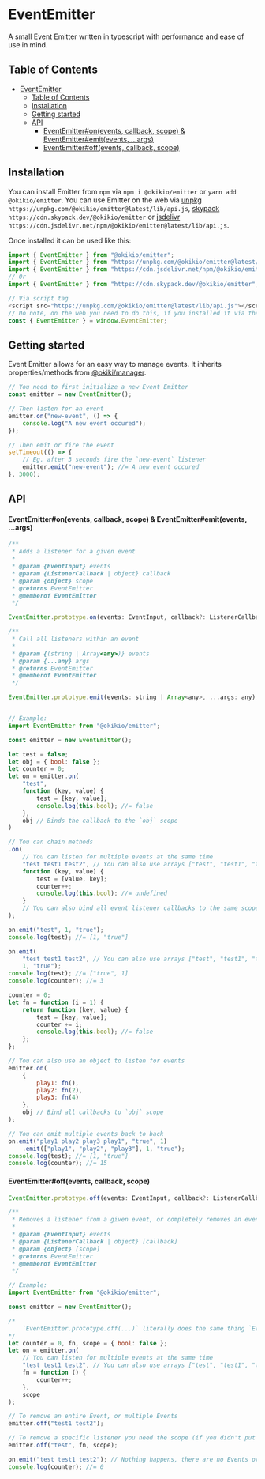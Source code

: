 # EventEmitter
A small Event Emitter written in typescript with performance and ease of use in mind.

## Table of Contents
- [EventEmitter](#eventemitter)
  - [Table of Contents](#table-of-contents)
  - [Installation](#installation)
  - [Getting started](#getting-started)
  - [API](#api)
      - [EventEmitter#on(events, callback, scope) & EventEmitter#emit(events, ...args)](#eventemitteronevents-callback-scope--eventemitteremitevents-args)
      - [EventEmitter#off(events, callback, scope)](#eventemitteroffevents-callback-scope)


## Installation
You can install Emitter from `npm` via `npm i @okikio/emitter` or `yarn add @okikio/emitter`. You can use Emitter on the web via [unpkg](https://unpkg.com/@okikio/emitter@latest/lib/api.js) `https://unpkg.com/@okikio/emitter@latest/lib/api.js`, [skypack](https://cdn.skypack.dev/@okikio/emitter) `https://cdn.skypack.dev/@okikio/emitter` or [jsdelivr](https://cdn.jsdelivr.net/npm/@okikio/emitter@latest/lib/api.js) `https://cdn.jsdelivr.net/npm/@okikio/emitter@latest/lib/api.js`.

Once installed it can be used like this:
```javascript
import { EventEmitter } from "@okikio/emitter";
import { EventEmitter } from "https://unpkg.com/@okikio/emitter@latest/lib/api.modern.js";
import { EventEmitter } from "https://cdn.jsdelivr.net/npm/@okikio/emitter@latest/lib/api.modern.js";
// Or
import { EventEmitter } from "https://cdn.skypack.dev/@okikio/emitter";

// Via script tag
<script src="https://unpkg.com/@okikio/emitter@latest/lib/api.js"></script>
// Do note, on the web you need to do this, if you installed it via the script tag:
const { EventEmitter } = window.EventEmitter;
```

## Getting started

Event Emitter allows for an easy way to manage events. It inherits properties/methods from [@okiki/manager](https://www.npmjs.com/package/@okikio/manager).

```js
// You need to first initialize a new Event Emitter
const emitter = new EventEmitter();

// Then listen for an event
emitter.on("new-event", () => {
    console.log("A new event occured");
});

// Then emit or fire the event
setTimeout(() => {
    // Eg. after 3 seconds fire the `new-event` listener
    emitter.emit("new-event"); //= A new event occured
}, 3000);
```

## API

#### EventEmitter#on(events, callback, scope) & EventEmitter#emit(events, ...args)
```js
/**
 * Adds a listener for a given event
 *
 * @param {EventInput} events
 * @param {ListenerCallback | object} callback
 * @param {object} scope
 * @returns EventEmitter
 * @memberof EventEmitter
 */

EventEmitter.prototype.on(events: EventInput, callback?: ListenerCallback | object, scope?: object);

/**
 * Call all listeners within an event
 *
 * @param {(string | Array<any>)} events
 * @param {...any} args
 * @returns EventEmitter
 * @memberof EventEmitter
 */

EventEmitter.prototype.emit(events: string | Array<any>, ...args: any);


// Example:
import EventEmitter from "@okikio/emitter";

const emitter = new EventEmitter();

let test = false;
let obj = { bool: false };
let counter = 0;
let on = emitter.on(
    "test",
    function (key, value) {
        test = [key, value];
        console.log(this.bool); //= false
    },
    obj // Binds the callback to the `obj` scope
)

// You can chain methods
.on(
    // You can listen for multiple events at the same time
    "test test1 test2", // You can also use arrays ["test", "test1", "test2"]
    function (key, value) {
        test = [value, key];
        counter++;
        console.log(this.bool); //= undefined
    }
    // You can also bind all event listener callbacks to the same scope, in this example I didn't
);

on.emit("test", 1, "true");
console.log(test); //= [1, "true"]

on.emit(
    "test test1 test2", // You can also use arrays ["test", "test1", "test2"]
    1, "true");
console.log(test); //= ["true", 1]
console.log(counter); //= 3

counter = 0;
let fn = function (i = 1) {
    return function (key, value) {
        test = [key, value];
        counter += i;
        console.log(this.bool); //= false
    };
};

// You can also use an object to listen for events
emitter.on(
    {
        play1: fn(),
        play2: fn(2),
        play3: fn(4)
    },
    obj // Bind all callbacks to `obj` scope
);

// You can emit multiple events back to back
on.emit("play1 play2 play3 play1", "true", 1)
    .emit(["play1", "play2", "play3"], 1, "true");
console.log(test); //= [1, "true"]
console.log(counter); //= 15
```

#### EventEmitter#off(events, callback, scope)
```js
EventEmitter.prototype.off(events: EventInput, callback?: ListenerCallback | object, scope?: object);

/**
 * Removes a listener from a given event, or completely removes an event
 *
 * @param {EventInput} events
 * @param {ListenerCallback | object} [callback]
 * @param {object} [scope]
 * @returns EventEmitter
 * @memberof EventEmitter
 */

// Example:
import EventEmitter from "@okikio/emitter";

const emitter = new EventEmitter();

/*
    `EventEmitter.prototype.off(...)` literally does the same thing `EventEmitter.prototype.on(...)` does except instead of listening for Events it removes Events and Event Listeners
*/
let counter = 0, fn, scope = { bool: false };
let on = emitter.on(
    // You can listen for multiple events at the same time
    "test test1 test2", // You can also use arrays ["test", "test1", "test2"]
    fn = function () {
        counter++;
    },
    scope
);

// To remove an entire Event, or multiple Events
emitter.off("test1 test2");

// To remove a specific listener you need the scope (if you didn't put anything as the scope when listening for an Event then you don't need a scope) and callback
emitter.off("test", fn, scope);

on.emit("test test1 test2"); // Nothing happens, there are no Events or listeners, so, it can't emit anything
console.log(counter); //= 0
```
